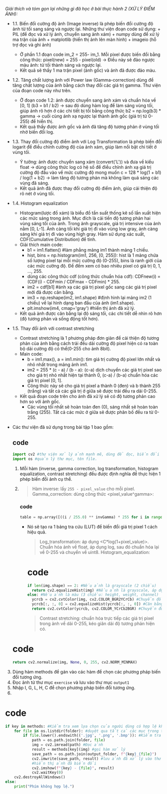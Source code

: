 _Giải thích và tóm gọn lại những gì đã học ở bài thực hành 2 (XỬ LÝ ĐIỂM ẢNH):_

- 1.1. Biến đổi cường độ ảnh (Image inverse) là phép biến đổi cường độ ảnh từ tối sang sáng và ngược lại. Những thư viện đoạn code sử dụng: + PIL (để đọc và xử lý ảnh, chuyển sang ảnh xám) + numpy dùng để xử lý ma trận của ảnh + matplotlib (hiển thị ảnh lên màn hình) + imageio (hỗ trợ đọc và ghi ảnh)

  - Ở phần 1.1 đoạn code im_2 = 255- im_1. Mỗi pixel được biến đổi bằng công thức: pixel(new) = 255 - pixel(old) -> Điều này sẽ đảo ngược màu ảnh: từ tối thành sáng và ngược lại.
  - Kết quả sẽ thấy 1 ma trận pixel (ảnh gốc) và ảnh đã được đảo màu.

- 1.2. Tăng chất lượng ảnh với Power law (Gamma-correction) dùng để tăng chất lượng của ảnh bằng cách thay đổi các giá trị gamma. Thư viện của đoạn code này như trên.

  - Ở đoạn code 1.2: ảnh được chuyển sang ảnh xám và chuẩn hóa về [0, 1] (b3 = b1 / b2) -> sau đó dùng hàm log để làm sáng vùng tối, giúp ảnh rõ hơn ở các chi tiết bị tối bằng công thức b2 = np.log(b3) \* gamma -> cuối cùng ánh xạ ngược lại thành ảnh gốc (giá trị từ 0-255) để hiển thị.
  - Kết quả thấy được ảnh gốc và ảnh đã tăng độ tương phản ở vùng tối nhờ biến đổi log.

- 1.3. Thay đổi cường độ điểm ảnh với Log Transformation là phép biến đổi logarit để điều chỉnh cường độ của ảnh xám, giúp làm nổi bật chi tiết ở vùng tối.

  - Ý tưởng: ảnh được chuyển sang xám (convert('L')) và đưa về kiểu float -> dùng công thức log có hệ số để điều chỉnh ánh xạ giá trị cường độ đầu vào về mức cường độ mong muốn c = 128 \* log(1 + b1) / log(1 + b2) -> làm tăng độ tương phản mà không làm quá sáng các vùng đã sáng.
  - Kết quả ảnh đã được thay đổi cường độ điểm ảnh, giúp cải thiện độ rõ nét ở vùng tối.

- 1.4. Histogram equalization

  - Histogram(lược đồ xám) là biểu đồ tần suất thống kê số lần xuất hiện các mức sáng trong ảnh. Mục đích là cải tiến độ tương phản hai vùng sáng tối của ảnh. Trong ảnh grayscale, giá trị intensive của ảnh nằm [0, L-1]. Ảnh càng tối khi giá trị đi vào vùng low gray, ảnh càng sáng khi giá trị đi vào vùng high gray. Hàm sử dụng xác suất, CDF(Cumulative Distribution) để tính.
  - Giải thích main code:
    - b1 = im1.flatten() #làm phẳng mảng im1 thành mảng 1 chiều.
    - hist, bins = np.histogram(im1, 256, [0, 255]): hist là 1 mảng chứa số lượng pixel tại mỗi mức cường độ (0-255), bins là ranh giới của các mức cường độ. Để đếm xem có bao nhiêu pixel có giá trị 0, 1, ..., 255.
    - dùng các công thức cdf (công thức chuẩn hóa cdf): CDFnew(i) = (CDF(i) - CDFmin / CDFmax - CDFmin) \* 255.
    - im2 = cdf[b1] #ánh xạ các giá trị pixel gốc sang các giá trị pixel mới đã được cân bằng.
    - im3 = np.reshape(im2, im1.shape) #định hình lại mảng im2 (1 chiều) về lại hình dạng ban đầu của ảnh (im1.shape).
    - plt.imshow(im4, cmap='gray') #hiển thị ảnh đã xử lý.
  - Kết quả ảnh được cân bằng lại độ sáng tối, các chi tiết dễ nhìn rõ hơn (độ tương phản và sống động tốt hơn).

- 1.5. Thay đổi ảnh với contrast stretching

  - Contrast stretching là 1 phương pháp đơn giản để cải thiện độ tương phản của ảnh bằng cách trải đều dải cường độ pixel hiện có ra toàn bộ dải cường độ có thể(0-255 cho ảnh 8bit).
  - Main code:
    - b = im1.max(), a = im1.min(): tìm giá trị cường độ pixel lớn nhất và nhỏ nhất trong mảng ảnh im1.
    - im2 = 255 \* (c - a) / (b - a): (c-a) dịch chuyển các giá trị pixel sao cho giá trị nhỏ nhất hiện tại thành 0, (c-a) / (b-a) chuẩn hóa các giá trị pixel [0, 1].
    * Công thức này sẽ cho giá trị pixel a thành 0 (đen) và b thành 255 (trắng) và tất cả các giá trị ở giữa sẽ được trải đều ra dải 0-255.
  - Kết quả đoạn code trên cho ảnh đã xử lý sẽ có độ tương phản cao hơn so với ảnh gốc.
    - Các vùng tối nhất sẽ hoàn toàn đen (0), sáng nhất sẽ hoàn toàn trắng (255). Tất cả các mức ở giữa sẽ được phân bố đều ra từ 0-255.

- Các thư viện đã sử dụng trong bài tập 1 bao gồm:
  ## code
  ```py
  import cv2 #thư viện xử lý ảnh mạnh mẽ, dùng để đọc, biến đổi và lưu ảnh.
  import os #quản lý thư mục, tên file.
  ```
  1. Mỗi hàm (inverse, gamma correction, log transformation, histogram equalization, contrast stretching) đều được định nghĩa để thực hiện 1 phép biến đổi ảnh cụ thể.
  2. > Hàm inverse: lấy `255 - pixel_value` cho mỗi pixel.
     > Gamma_correction: dùng công thức <pixel_value^gamma>:
     ### code
     ```py
     table = np.array([((i / 255.0) ** invGamma) * 255 for i in range(256)]).astype("uint8")
     ```
     - Nó sẽ tạo ra 1 bảng tra cứu (LUT) để biến đổi giá trị pixel 1 cách hiệu quả.
       > Log_transformation: áp dụng <C\*log(1+pixel_value)>. Chuẩn hóa ảnh về float, áp dụng log, sau đó chuẩn hóa lại về 0-255 và chuyển về uint8.
       > Histogram_equalization:
       # code
       ```py
       if len(img.shape) == 2: #Nếu ảnh là grayscale (2 chiều)
         return cv2.equalizeHist(img) #Nếu ảnh là grayscale, áp dụng cân bằng biểu đồ tần suất trực tiếp.
       else: #Nếu ảnh là màu (3 chiều: height, weight, channel)
         ycrcb = cv2.cvtColor(img, cv2.COLOR_BGR2YCrCb) #Chuyển đổi từ BGR sang YcrCb
         ycrcb[:, :, 0] = cv2.equalizeHist(ycrcb[:, :, 0]) #Cân bằng biểu đồ tần suất cho kênh Y (kênh độ sáng)
         return cv2.cvtColor(ycrcb, cv2.COLOR_YCrCb2BGR) #Chuyển đổi ảnh trở lại từ YCrCb sang BGR
       ```
       > Contrast stretching: chuẩn hóa trực tiếp các giá trị pixel trong ảnh về dải 0-255, kéo giãn dải độ tương phản hiện có.
  # code
  ```py
  return cv2.normalize(img, None, 0, 255, cv2.NORM_MINMAX)
  ```

3. Dùng hàm methods để gán vào các hàm để chọn các phương pháp biến đổi tương ứng.
4. Đọc ảnh từ thư mục `exercise` và lưu vào thư mục `output1`
5. Nhập I, G, L, H, C để chọn phương pháp biến đổi tương ứng.
6.

# code

```py
if key in methods: #Kiểm tra xem lựa chọn của người dùng có hợp lệ không
    for file in os.listdir(folder): #duyệt qua tất cả các mục trong thư mục đầu vào.
        if file.lower().endswith(('.jpg', '.png', '.bmp')): #Kiểm tra xem mục đó có phải là một file ảnh không.
            path = os.path.join(folder, file)
            img = cv2.imread(path) #Đọc ảnh
            result = methods[key](img) #gọi hàm xử lý
            save_path = os.path.join(output_folder, f"{key}_{file}")
            cv2.imwrite(save_path, result) #lưu ảnh đã xử lý vào thư mục đầu ra với tên file mới
            #hiển thị ảnh đã biến đổi
            cv2.imshow(f"{key} - {file}", result)
            cv2.waitKey(0)
    cv2.destroyAllWindows()
else:
    print("Phím không hợp lệ.")
```
